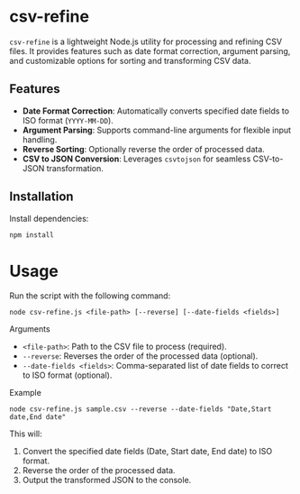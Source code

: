# csv-refine

`csv-refine` is a lightweight Node.js utility for processing and refining CSV files. It provides features such as date format correction, argument parsing, and customizable options for sorting and transforming CSV data.

## Features

- **Date Format Correction**: Automatically converts specified date fields to ISO format (`YYYY-MM-DD`).
- **Argument Parsing**: Supports command-line arguments for flexible input handling.
- **Reverse Sorting**: Optionally reverse the order of processed data.
- **CSV to JSON Conversion**: Leverages `csvtojson` for seamless CSV-to-JSON transformation.

## Installation

Install dependencies:

```bash
npm install
```

# Usage
Run the script with the following command:

```shell
node csv-refine.js <file-path> [--reverse] [--date-fields <fields>]
```

Arguments
- `<file-path>`: Path to the CSV file to process (required).
- `--reverse`: Reverses the order of the processed data (optional).
- `--date-fields <fields>`: Comma-separated list of date fields to correct to ISO format (optional).

Example

```shell
node csv-refine.js sample.csv --reverse --date-fields "Date,Start date,End date"
```

This will:

1. Convert the specified date fields (Date, Start date, End date) to ISO format.
2. Reverse the order of the processed data.
3. Output the transformed JSON to the console.
